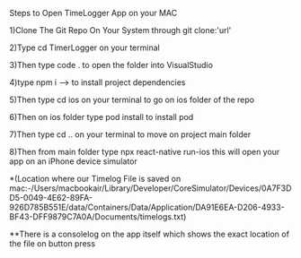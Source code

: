 Steps to Open TimeLogger App on your MAC

1)Clone The Git Repo On Your System through git clone:'url'

2)Type cd TimerLogger on your terminal

3)Then type code . to open the folder into VisualStudio

4)type npm i --> to install project dependencies

5)Then type cd ios on your terminal to go on ios folder of the repo

6)Then on ios folder type pod install to install pod 

7)Then type cd .. on your terminal to move on project main folder 

8)Then from main folder type npx react-native run-ios this will open your app on an iPhone device simulator

*(Location where our Timelog File is saved on mac:-/Users/macbookair/Library/Developer/CoreSimulator/Devices/0A7F3DD5-0049-4E62-89FA-926D785B551E/data/Containers/Data/Application/DA91E6EA-D206-4933-BF43-DFF9879C7A0A/Documents/timelogs.txt)

**There is a consolelog on the app itself which shows the exact location of the file on button press
